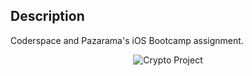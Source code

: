 ## Description
<p>Coderspace and Pazarama's iOS Bootcamp assignment.</p>

<p align="center">
  <img src="https://github.com/munevverelifay/CryptoOdev/assets/105984573/8f72a40f-7011-437f-901f-46aec3ed9218" alt="Crypto Project">
</p>
